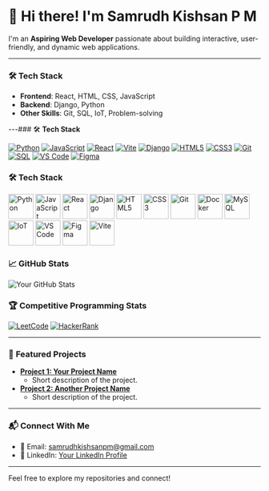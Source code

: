 # 👋 Hi there! I'm Samrudh Kishsan P M

I'm an **Aspiring Web Developer** passionate about building interactive, user-friendly, and dynamic web applications.

---

### 🛠️ **Tech Stack**
- **Frontend**: React, HTML, CSS, JavaScript
- **Backend**: Django, Python
- **Other Skills**: Git, SQL, IoT, Problem-solving

---### 🛠️ **Tech Stack**

[![Python](https://img.shields.io/badge/Python-3776AB?style=for-the-badge&logo=python&logoColor=white)](https://www.python.org/)
[![JavaScript](https://img.shields.io/badge/JavaScript-FFD700?style=for-the-badge&logo=javascript&logoColor=black)](https://www.javascript.com/)
[![React](https://img.shields.io/badge/React-61DAFB?style=for-the-badge&logo=react&logoColor=black)](https://reactjs.org/)
[![Vite](https://img.shields.io/badge/Vite-646CFF?style=for-the-badge&logo=vite&logoColor=white)](https://vitejs.dev/)
[![Django](https://img.shields.io/badge/Django-092E20?style=for-the-badge&logo=django&logoColor=white)](https://www.djangoproject.com/)
[![HTML5](https://img.shields.io/badge/HTML5-E34F26?style=for-the-badge&logo=html5&logoColor=white)](https://developer.mozilla.org/en-US/docs/Web/HTML)
[![CSS3](https://img.shields.io/badge/CSS3-1572B6?style=for-the-badge&logo=css3&logoColor=white)](https://developer.mozilla.org/en-US/docs/Web/CSS)
[![Git](https://img.shields.io/badge/Git-F05032?style=for-the-badge&logo=git&logoColor=white)](https://git-scm.com/)
[![SQL](https://img.shields.io/badge/SQL-4479A1?style=for-the-badge&logo=MySQL&logoColor=white)](https://www.mysql.com/)
[![VS Code](https://img.shields.io/badge/VS_Code-007ACC?style=for-the-badge&logo=visual-studio-code&logoColor=white)](https://code.visualstudio.com/)
[![Figma](https://img.shields.io/badge/Figma-000000?style=for-the-badge&logo=figma&logoColor=white)](https://www.figma.com/)

### 🛠️ **Tech Stack**

<a href="https://www.python.org/" target="_blank"><img src="https://img.icons8.com/ios-filled/50/000000/python.png" alt="Python" width="50" height="50"/></a>
<a href="https://www.javascript.com/" target="_blank"><img src="https://img.icons8.com/ios-filled/50/000000/javascript.png" alt="JavaScript" width="50" height="50"/></a>
<a href="https://reactjs.org/" target="_blank"><img src="https://img.icons8.com/ios-filled/50/000000/react.png" alt="React" width="50" height="50"/></a>
<a href="https://www.djangoproject.com/" target="_blank"><img src="https://img.icons8.com/ios-filled/50/000000/django.png" alt="Django" width="50" height="50"/></a>
<a href="https://developer.mozilla.org/en-US/docs/Web/HTML" target="_blank"><img src="https://img.icons8.com/ios-filled/50/000000/html-5.png" alt="HTML5" width="50" height="50"/></a>
<a href="https://developer.mozilla.org/en-US/docs/Web/CSS" target="_blank"><img src="https://img.icons8.com/ios-filled/50/000000/css3.png" alt="CSS3" width="50" height="50"/></a>
<a href="https://git-scm.com/" target="_blank"><img src="https://img.icons8.com/ios-filled/50/000000/git.png" alt="Git" width="50" height="50"/></a>
<a href="https://www.docker.com/" target="_blank"><img src="https://img.icons8.com/ios-filled/50/000000/docker.png" alt="Docker" width="50" height="50"/></a>
<a href="https://www.mysql.com/" target="_blank"><img src="https://img.icons8.com/ios-filled/50/000000/mysql-logo.png" alt="MySQL" width="50" height="50"/></a>
<a href="https://www.internet-of-things.eu/" target="_blank"><img src="https://img.icons8.com/ios-filled/50/000000/internet-of-things.png" alt="IoT" width="50" height="50"/></a>
<a href="https://code.visualstudio.com/" target="_blank"><img src="https://img.icons8.com/ios-filled/50/000000/visual-studio-code-2019.png" alt="VS Code" width="50" height="50"/></a>
<a href="https://www.figma.com/" target="_blank"><img src="https://img.icons8.com/ios-filled/50/000000/figma.png" alt="Figma" width="50" height="50"/></a>
<a href="https://vitejs.dev/" target="_blank"><img src="https://img.icons8.com/ios-filled/50/000000/vite.png" alt="Vite" width="50" height="50"/></a>



### 📈 **GitHub Stats**
![Your GitHub Stats](https://github-readme-stats.vercel.app/api?username=k-ish-san&show_icons=true&theme=highcontrast)

### 🏆 Competitive Programming Stats


[![LeetCode](https://img.shields.io/badge/LeetCode-Profile-FFA116?style=flat&logo=LeetCode)](https://leetcode.com/k-ish-san/)
[![HackerRank](https://img.shields.io/badge/HackerRank-Profile-brightgreen?style=flat&logo=hackerrank)](https://www.hackerrank.com/samrudhkishsanpm)


---

### 📌 **Featured Projects**
- **[Project 1: Your Project Name](https://github.com/yourusername/project-repo)**
  - Short description of the project.
- **[Project 2: Another Project Name](https://github.com/yourusername/another-repo)**
  - Short description of the project.

---

### 📬 **Connect With Me**
- 📧 Email: [samrudhkishsanpm@gmail.com](mailto:samrudhkishsanpm@gmail.com)
- 💼 LinkedIn: [Your LinkedIn Profile](https://linkedin.com/in/your-profile)

---

Feel free to explore my repositories and connect!
